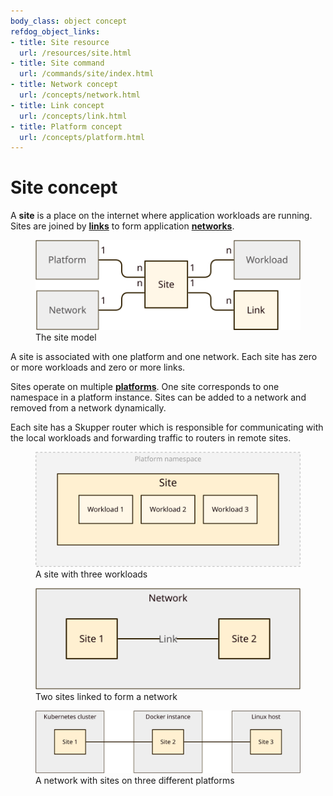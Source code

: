 ```yaml
---
body_class: object concept
refdog_object_links:
- title: Site resource
  url: /resources/site.html
- title: Site command
  url: /commands/site/index.html
- title: Network concept
  url: /concepts/network.html
- title: Link concept
  url: /concepts/link.html
- title: Platform concept
  url: /concepts/platform.html
---
```


# Site concept

<section>

A **site** is a place on the internet where application workloads
are running.  Sites are joined by **[links](link.html)** to form
application **[networks](network.html)**.

<figure>
  <img src="images/site-model.svg"/>
  <figcaption>The site model</figcaption>
</figure>

A site is associated with one platform and one network.  Each site
has zero or more workloads and zero or more links.

Sites operate on multiple **[platforms](platform.html)**.  One site
corresponds to one namespace in a platform instance.  Sites can be
added to a network and removed from a network dynamically.

Each site has a Skupper router which is responsible for
communicating with the local workloads and forwarding traffic to
routers in remote sites.

<figure>
  <img src="images/site-1.svg"/>
  <figcaption>A site with three workloads</figcaption>
</figure>

<figure>
  <img src="images/site-2.svg"/>
  <figcaption>Two sites linked to form a network</figcaption>
</figure>

<figure>
  <img src="images/site-3.svg"/>
  <figcaption>A network with sites on three different
  platforms</figcaption>
</figure>

</section>
